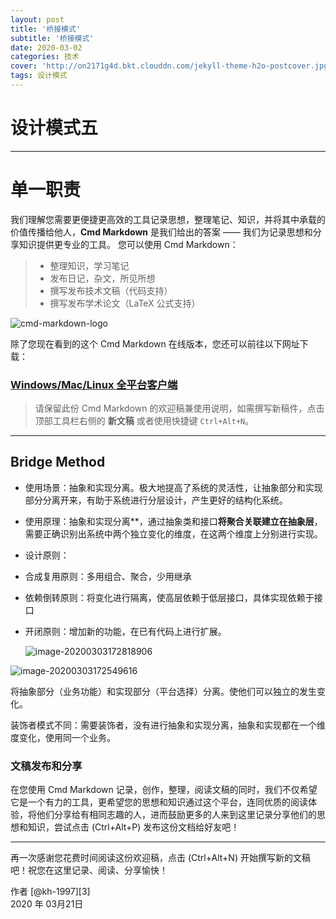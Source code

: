 ```yaml
---
layout: post
title: '桥接模式'
subtitle: '桥接模式'
date: 2020-03-02
categories: 技术
cover: 'http://on2171g4d.bkt.clouddn.com/jekyll-theme-h2o-postcover.jpg'
tags: 设计模式﻿
---
```


# 设计模式五

------

# 单一职责

我们理解您需要更便捷更高效的工具记录思想，整理笔记、知识，并将其中承载的价值传播给他人，**Cmd Markdown** 是我们给出的答案 —— 我们为记录思想和分享知识提供更专业的工具。 您可以使用 Cmd Markdown：

> * 整理知识，学习笔记
> * 发布日记，杂文，所见所想
> * 撰写发布技术文稿（代码支持）
> * 撰写发布学术论文（LaTeX 公式支持）

![cmd-markdown-logo](https://www.zybuluo.com/static/img/logo.png)

除了您现在看到的这个 Cmd Markdown 在线版本，您还可以前往以下网址下载：

### [Windows/Mac/Linux 全平台客户端](https://www.zybuluo.com/cmd/)

> 请保留此份 Cmd Markdown 的欢迎稿兼使用说明，如需撰写新稿件，点击顶部工具栏右侧的 <i class="icon-file"></i> **新文稿** 或者使用快捷键 `Ctrl+Alt+N`。

------

## Bridge Method

- 使用场景：抽象和实现分离。极大地提高了系统的灵活性，让抽象部分和实现部分分离开来，有助于系统进行分层设计，产生更好的结构化系统。

- 使用原理：抽象和实现分离**，通过抽象类和接口**将聚合关联建立在抽象层**，需要正确识别出系统中两个独立变化的维度，在这两个维度上分别进行实现。
- 设计原则：

- 合成复用原则：多用组合、聚合，少用继承

- 依赖倒转原则：将变化进行隔离，使高层依赖于低层接口，具体实现依赖于接口

- 开闭原则：增加新的功能，在已有代码上进行扩展。

  ![image-20200303172818906](C:\Users\Administrator\AppData\Roaming\Typora\typora-user-images\image-20200303172818906.png)

  

![image-20200303172549616](C:\Users\Administrator\AppData\Roaming\Typora\typora-user-images\image-20200303172549616.png)

将抽象部分（业务功能）和实现部分（平台选择）分离。使他们可以独立的发生变化。

装饰者模式不同：需要装饰者，没有进行抽象和实现分离，抽象和实现都在一个维度变化，使用同一个业务。

### 文稿发布和分享

在您使用 Cmd Markdown 记录，创作，整理，阅读文稿的同时，我们不仅希望它是一个有力的工具，更希望您的思想和知识通过这个平台，连同优质的阅读体验，将他们分享给有相同志趣的人，进而鼓励更多的人来到这里记录分享他们的思想和知识，尝试点击 <i class="icon-share"></i> (Ctrl+Alt+P) 发布这份文档给好友吧！

------

再一次感谢您花费时间阅读这份欢迎稿，点击 <i class="icon-file"></i> (Ctrl+Alt+N) 开始撰写新的文稿吧！祝您在这里记录、阅读、分享愉快！

作者 [@kh-1997][3]     
2020 年 03月21日    